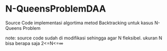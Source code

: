 # N-QueensProblemDAA
Source Code implementasi algortima metod Backtracking untuk kasus N-Queens Problem

note:
source code sudah di modifikasi sehingga agar N fleksibel. ukuran N bisa berapa saja 2<=N<=∞

